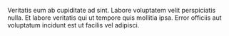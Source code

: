 Veritatis eum ab cupiditate ad sint. Labore voluptatem velit perspiciatis nulla. Et labore veritatis qui ut tempore quis mollitia ipsa. Error officiis aut voluptatum incidunt est ut facilis vel adipisci.